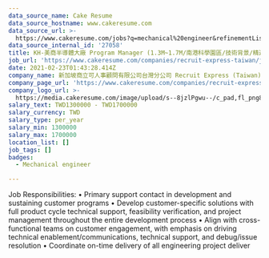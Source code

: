 ```yaml
---
data_source_name: Cake Resume
data_source_hostname: www.cakeresume.com
data_source_url: >-
  https://www.cakeresume.com/jobs?q=mechanical%20engineer&refinementList%5Blang_name%5D%5B0%5D=English&refinementList%5Bsalary_type%5D=per_year&range%5Bsalary_range%5D%5Bmin%5D=1000000&page=3
data_source_internal_id: '27058'
title: KH-美商半導體大廠 Program Manager (1.3M~1.7M/南港科學園區/技術背景/精通英文)
job_url: 'https://www.cakeresume.com/companies/recruit-express-taiwan/jobs/cbfd65'
date: 2021-02-23T01:43:28.414Z
company_name: 新加坡商立可人事顧問有限公司台灣分公司 Recruit Express (Taiwan)
company_page_url: 'https://www.cakeresume.com/companies/recruit-express-taiwan'
company_logo_url: >-
  https://media.cakeresume.com/image/upload/s--8jzlPgwu--/c_pad,fl_png8,h_200,w_200/v1566176619/pxugexvfcc68sz5kf2sn.png
salary_text: TWD1300000 - TWD1700000
salary_currency: TWD
salary_type: per_year
salary_min: 1300000
salary_max: 1700000
location_list: []
job_tags: []
badges:
  - Mechanical engineer

---
```


Job Responsibilities: • Primary support contact in development and sustaining customer programs • Develop customer-specific solutions with full product cycle technical support, feasibility verification, and project management throughout the entire development process • Align with cross-functional teams on customer engagement, with emphasis on driving technical enablement/communications, technical support, and debug/issue resolution • Coordinate on-time delivery of all engineering project deliver